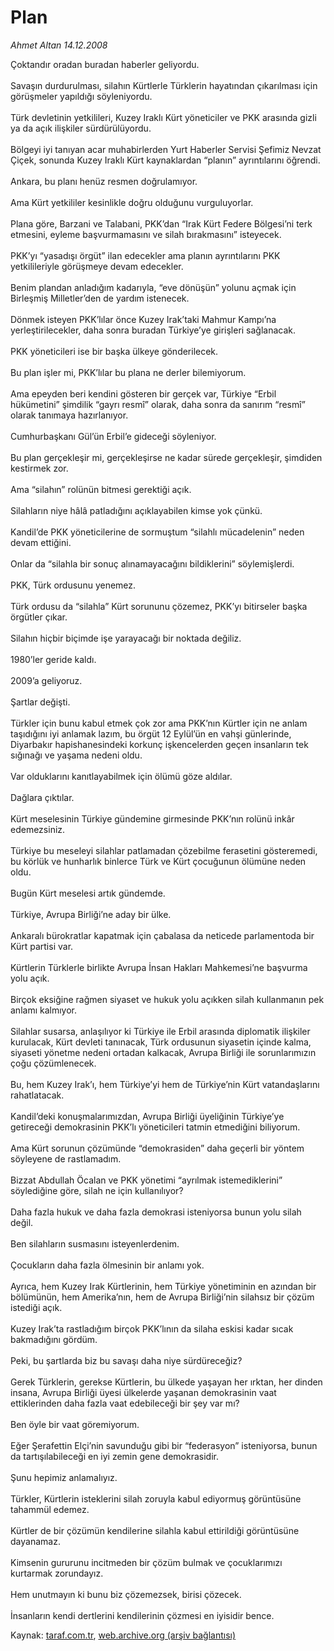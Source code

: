 # Plan

*Ahmet Altan 14.12.2008*

<div class="yazi">Çoktandır oradan buradan haberler geliyordu. <br/><br/>Savaşın durdurulması, silahın Kürtlerle Türklerin hayatından çıkarılması için görüşmeler yapıldığı söyleniyordu. <br/><br/>Türk devletinin yetkilileri, Kuzey Iraklı Kürt yöneticiler ve PKK arasında gizli ya da açık ilişkiler sürdürülüyordu. <br/><br/>Bölgeyi iyi tanıyan acar muhabirlerden Yurt Haberler Servisi Şefimiz Nevzat Çiçek, sonunda Kuzey Iraklı Kürt kaynaklardan “planın” ayrıntılarını öğrendi. <br/><br/>Ankara, bu planı henüz resmen doğrulamıyor. <br/><br/>Ama Kürt yetkililer kesinlikle doğru olduğunu vurguluyorlar. <br/><br/>Plana göre, Barzani ve Talabani, PKK’dan “Irak Kürt Federe Bölgesi’ni terk etmesini, eyleme başvurmamasını ve silah bırakmasını” isteyecek. <br/><br/>PKK’yı “yasadışı örgüt” ilan edecekler ama planın ayrıntılarını PKK yetkilileriyle görüşmeye devam edecekler. <br/><br/>Benim plandan anladığım kadarıyla, “eve dönüşün” yolunu açmak için Birleşmiş Milletler’den de yardım istenecek. <br/><br/>Dönmek isteyen PKK’lılar önce Kuzey Irak’taki Mahmur Kampı’na yerleştirilecekler, daha sonra buradan Türkiye’ye girişleri sağlanacak. <br/><br/>PKK yöneticileri ise bir başka ülkeye gönderilecek. <br/><br/>Bu plan işler mi, PKK’lılar bu plana ne derler bilemiyorum. <br/><br/>Ama epeyden beri kendini gösteren bir gerçek var, Türkiye “Erbil hükümetini” şimdilik “gayrı resmî” olarak, daha sonra da sanırım “resmî” olarak tanımaya hazırlanıyor. <br/><br/>Cumhurbaşkanı Gül’ün Erbil’e gideceği söyleniyor. <br/><br/>Bu plan gerçekleşir mi, gerçekleşirse ne kadar sürede gerçekleşir, şimdiden kestirmek zor. <br/><br/>Ama “silahın” rolünün bitmesi gerektiği açık. <br/><br/>Silahların niye hâlâ patladığını açıklayabilen kimse yok çünkü. <br/><br/>Kandil’de PKK yöneticilerine de sormuştum “silahlı mücadelenin” neden devam ettiğini.<br/><br/>Onlar da “silahla bir sonuç alınamayacağını bildiklerini” söylemişlerdi. <br/><br/>PKK, Türk ordusunu yenemez. <br/><br/>Türk ordusu da “silahla” Kürt sorununu çözemez, PKK’yı bitirseler başka örgütler çıkar. <br/><br/>Silahın hiçbir biçimde işe yarayacağı bir noktada değiliz. <br/><br/>1980’ler geride kaldı. <br/><br/>2009’a geliyoruz. <br/><br/>Şartlar değişti. <br/><br/>Türkler için bunu kabul etmek çok zor ama PKK’nın Kürtler için ne anlam taşıdığını iyi anlamak lazım, bu örgüt 12 Eylül’ün en vahşi günlerinde, Diyarbakır hapishanesindeki korkunç işkencelerden geçen insanların tek sığınağı ve yaşama nedeni oldu. <br/><br/>Var olduklarını kanıtlayabilmek için ölümü göze aldılar. <br/><br/>Dağlara çıktılar. <br/><br/>Kürt meselesinin Türkiye gündemine girmesinde PKK’nın rolünü inkâr edemezsiniz. <br/><br/>Türkiye bu meseleyi silahlar patlamadan çözebilme ferasetini gösteremedi, bu körlük ve hunharlık binlerce Türk ve Kürt çocuğunun ölümüne neden oldu. <br/><br/>Bugün Kürt meselesi artık gündemde. <br/><br/>Türkiye, Avrupa Birliği’ne aday bir ülke. <br/><br/>Ankaralı bürokratlar kapatmak için çabalasa da neticede parlamentoda bir Kürt partisi var. <br/><br/>Kürtlerin Türklerle birlikte Avrupa İnsan Hakları Mahkemesi’ne başvurma yolu açık. <br/><br/>Birçok eksiğine rağmen siyaset ve hukuk yolu açıkken silah kullanmanın pek anlamı kalmıyor. <br/><br/>Silahlar susarsa, anlaşılıyor ki Türkiye ile Erbil arasında diplomatik ilişkiler kurulacak, Kürt devleti tanınacak, Türk ordusunun siyasetin içinde kalma, siyaseti yönetme nedeni ortadan kalkacak, Avrupa Birliği ile sorunlarımızın çoğu çözümlenecek. <br/><br/>Bu, hem Kuzey Irak’ı, hem Türkiye’yi hem de Türkiye’nin Kürt vatandaşlarını rahatlatacak. <br/><br/>Kandil’deki konuşmalarımızdan, Avrupa Birliği üyeliğinin Türkiye’ye getireceği demokrasinin PKK’lı yöneticileri tatmin etmediğini biliyorum. <br/><br/>Ama Kürt sorunun çözümünde “demokrasiden” daha geçerli bir yöntem söyleyene de rastlamadım. <br/><br/>Bizzat Abdullah Öcalan ve PKK yönetimi “ayrılmak istemediklerini” söylediğine göre, silah ne için kullanılıyor? <br/><br/>Daha fazla hukuk ve daha fazla demokrasi isteniyorsa bunun yolu silah değil. <br/><br/>Ben silahların susmasını isteyenlerdenim. <br/><br/>Çocukların daha fazla ölmesinin bir anlamı yok. <br/><br/>Ayrıca, hem Kuzey Irak Kürtlerinin, hem Türkiye yönetiminin en azından bir bölümünün, hem Amerika’nın, hem de Avrupa Birliği’nin silahsız bir çözüm istediği açık.<br/><br/>Kuzey Irak’ta rastladığım birçok PKK’lının da silaha eskisi kadar sıcak bakmadığını gördüm. <br/><br/>Peki, bu şartlarda biz bu savaşı daha niye sürdüreceğiz? <br/><br/>Gerek Türklerin, gerekse Kürtlerin, bu ülkede yaşayan her ırktan, her dinden insana, Avrupa Birliği üyesi ülkelerde yaşanan demokrasinin vaat ettiklerinden daha fazla vaat edebileceği bir şey var mı? <br/><br/>Ben öyle bir vaat göremiyorum. <br/><br/>Eğer Şerafettin Elçi’nin savunduğu gibi bir “federasyon” isteniyorsa, bunun da tartışılabileceği en iyi zemin gene demokrasidir. <br/><br/>Şunu hepimiz anlamalıyız. <br/><br/>Türkler, Kürtlerin isteklerini silah zoruyla kabul ediyormuş görüntüsüne tahammül edemez. <br/><br/>Kürtler de bir çözümün kendilerine silahla kabul ettirildiği görüntüsüne dayanamaz. <br/><br/>Kimsenin gururunu incitmeden bir çözüm bulmak ve çocuklarımızı kurtarmak zorundayız. <br/><br/>Hem unutmayın ki bunu biz çözemezsek, birisi çözecek. <br/><br/>İnsanların kendi dertlerini kendilerinin çözmesi en iyisidir bence.</div>

Kaynak: [taraf.com.tr](http://www.taraf.com.tr:80/makale/3105.htm), [web.archive.org (arşiv bağlantısı)](http://web.archive.org/web/20100428082930/http://www.taraf.com.tr:80/makale/3105.htm)
